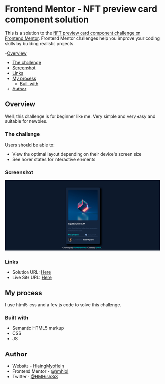 # Frontend Mentor - NFT preview card component solution

This is a solution to the [NFT preview card component challenge on Frontend Mentor](https://www.frontendmentor.io/challenges/nft-preview-card-component-SbdUL_w0U). Frontend Mentor challenges help you improve your coding skills by building realistic projects. 

-[Overview](#overview)
  - [The challenge](#the-challenge)
  - [Screenshot](#screenshot)
  - [Links](#links)
- [My process](#my-process)
  - [Built with](#built-with)
- [Author](#author)

## Overview
Well, this challenge is for beginner like me. Very simple and very easy and suitable for newbies.

### The challenge

Users should be able to:

- View the optimal layout depending on their device's screen size
- See hover states for interactive elements

### Screenshot

![](screenshot.png)

### Links

- Solution URL: [Here](https://hlaingmyohein.github.io/font-end-mentor/nft-preview-card/)
- Live Site URL: [Here](https://hlaingmyohein.github.io/font-end-mentor/nft-preview-card/)

## My process
I use html5, css and a few js code to solve this challenge.

### Built with

- Semantic HTML5 markup
- CSS
- JS

## Author

- Website - [HlaingMyoHein](https://hlaingmyohein.github.io/)
- Frontend Mentor - [@hmhlol](https://www.frontendmentor.io/profile/hmhlol)
- Twitter - [@HMHish3r3](https://twitter.com/HMHish3r3)






